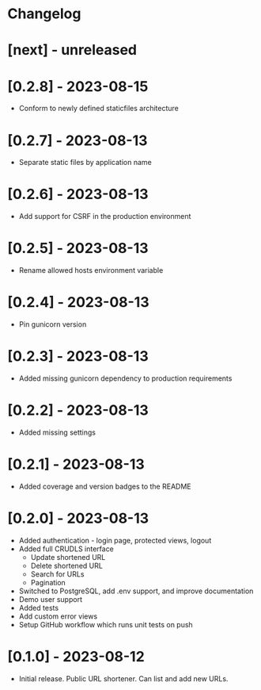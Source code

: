 # Changelog

# [next] - unreleased

# [0.2.8] - 2023-08-15
- Conform to newly defined staticfiles architecture

# [0.2.7] - 2023-08-13
- Separate static files by application name

# [0.2.6] - 2023-08-13
- Add support for CSRF in the production environment

# [0.2.5] - 2023-08-13
- Rename allowed hosts environment variable

# [0.2.4] - 2023-08-13
- Pin gunicorn version

# [0.2.3] - 2023-08-13
- Added missing gunicorn dependency to production requirements

# [0.2.2] - 2023-08-13
- Added missing settings

# [0.2.1] - 2023-08-13
- Added coverage and version badges to the README

# [0.2.0] - 2023-08-13
- Added authentication - login page, protected views, logout
- Added full CRUDLS interface
  - Update shortened URL
  - Delete shortened URL
  - Search for URLs
  - Pagination
- Switched to PostgreSQL, add .env support, and improve documentation
- Demo user support
- Added tests
- Add custom error views
- Setup GitHub workflow which runs unit tests on push

# [0.1.0] - 2023-08-12
- Initial release. Public URL shortener. Can list and add new URLs.
